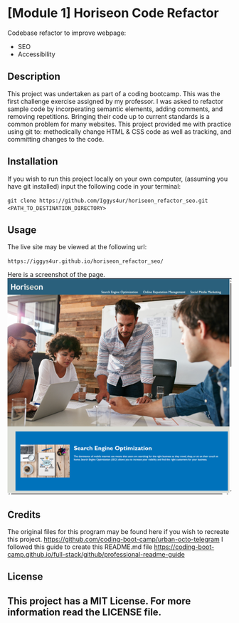 # [Module 1] Horiseon Code Refactor
Codebase refactor to improve webpage:
- SEO
- Accessibility

## Description
This project was undertaken as part of a coding bootcamp. This was the first challenge exercise assigned by my professor. I was asked to refactor sample code by incorperating semantic elements, adding comments, and removing repetitions. Bringing their code up to current standards is a common problem for many websites. This project provided me with practice using git to: methodically change HTML & CSS code as well as tracking, and committing changes to the code.

## Installation
If you wish to run this project locally on your own computer, (assuming you have git installed) input the following code in your terminal:

`git clone https://github.com/Iggys4ur/horiseon_refactor_seo.git <PATH_TO_DESTINATION_DIRECTORY>`

## Usage
The live site may be viewed at the following url:

`https://iggys4ur.github.io/horiseon_refactor_seo/`

Here is a screenshot of the page.
![Alt text](./assets/images/final-result.png)
    
## Credits
The original files for this program may be found here if you wish to recreate this project.
https://github.com/coding-boot-camp/urban-octo-telegram
I followed this guide to create this README.md file
https://coding-boot-camp.github.io/full-stack/github/professional-readme-guide
## License
This project has a MIT License. For more information read the LICENSE file.
---